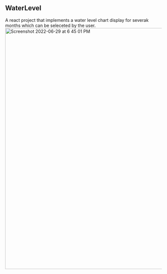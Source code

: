 ## WaterLevel

A react project that implements a water level chart display for severak months which can be seleceted by the user.<img width="777" alt="Screenshot 2022-06-29 at 6 45 01 PM" src="https://user-images.githubusercontent.com/61094541/176574841-73508ce9-471e-4f05-af1c-e572822d0fe8.png">
